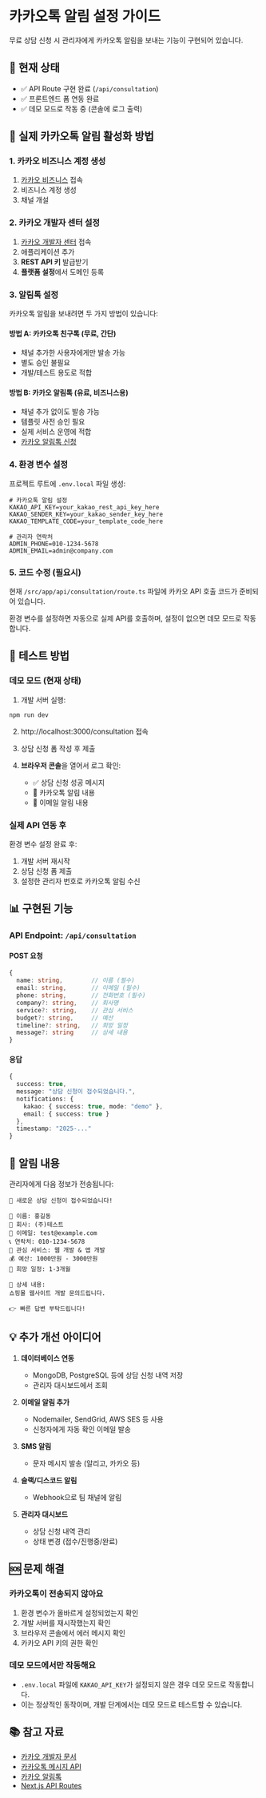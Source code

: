 # 카카오톡 알림 설정 가이드

무료 상담 신청 시 관리자에게 카카오톡 알림을 보내는 기능이 구현되어 있습니다.

## 🚀 현재 상태

- ✅ API Route 구현 완료 (`/api/consultation`)
- ✅ 프론트엔드 폼 연동 완료
- ✅ 데모 모드로 작동 중 (콘솔에 로그 출력)

## 📱 실제 카카오톡 알림 활성화 방법

### 1. 카카오 비즈니스 계정 생성

1. [카카오 비즈니스](https://business.kakao.com/) 접속
2. 비즈니스 계정 생성
3. 채널 개설

### 2. 카카오 개발자 센터 설정

1. [카카오 개발자 센터](https://developers.kakao.com/) 접속
2. 애플리케이션 추가
3. **REST API 키** 발급받기
4. **플랫폼 설정**에서 도메인 등록

### 3. 알림톡 설정

카카오톡 알림을 보내려면 두 가지 방법이 있습니다:

#### 방법 A: 카카오톡 친구톡 (무료, 간단)
- 채널 추가한 사용자에게만 발송 가능
- 별도 승인 불필요
- 개발/테스트 용도로 적합

#### 방법 B: 카카오 알림톡 (유료, 비즈니스용)
- 채널 추가 없이도 발송 가능
- 템플릿 사전 승인 필요
- 실제 서비스 운영에 적합
- [카카오 알림톡 신청](https://center-pf.kakao.com/)

### 4. 환경 변수 설정

프로젝트 루트에 `.env.local` 파일 생성:

```env
# 카카오톡 알림 설정
KAKAO_API_KEY=your_kakao_rest_api_key_here
KAKAO_SENDER_KEY=your_kakao_sender_key_here
KAKAO_TEMPLATE_CODE=your_template_code_here

# 관리자 연락처
ADMIN_PHONE=010-1234-5678
ADMIN_EMAIL=admin@company.com
```

### 5. 코드 수정 (필요시)

현재 `/src/app/api/consultation/route.ts` 파일에 카카오 API 호출 코드가 준비되어 있습니다.

환경 변수를 설정하면 자동으로 실제 API를 호출하며, 설정이 없으면 데모 모드로 작동합니다.

## 🧪 테스트 방법

### 데모 모드 (현재 상태)

1. 개발 서버 실행:
```bash
npm run dev
```

2. http://localhost:3000/consultation 접속

3. 상담 신청 폼 작성 후 제출

4. **브라우저 콘솔**을 열어서 로그 확인:
   - ✅ 상담 신청 성공 메시지
   - 📱 카카오톡 알림 내용
   - 📧 이메일 알림 내용

### 실제 API 연동 후

환경 변수 설정 완료 후:
1. 개발 서버 재시작
2. 상담 신청 폼 제출
3. 설정한 관리자 번호로 카카오톡 알림 수신

## 📊 구현된 기능

### API Endpoint: `/api/consultation`

#### POST 요청
```typescript
{
  name: string,        // 이름 (필수)
  email: string,       // 이메일 (필수)
  phone: string,       // 전화번호 (필수)
  company?: string,    // 회사명
  service?: string,    // 관심 서비스
  budget?: string,     // 예산
  timeline?: string,   // 희망 일정
  message?: string     // 상세 내용
}
```

#### 응답
```typescript
{
  success: true,
  message: "상담 신청이 접수되었습니다.",
  notifications: {
    kakao: { success: true, mode: "demo" },
    email: { success: true }
  },
  timestamp: "2025-..."
}
```

## 🔔 알림 내용

관리자에게 다음 정보가 전송됩니다:

```
🔔 새로운 상담 신청이 접수되었습니다!

👤 이름: 홍길동
🏢 회사: (주)테스트
📧 이메일: test@example.com
📞 연락처: 010-1234-5678
💼 관심 서비스: 웹 개발 & 앱 개발
💰 예산: 1000만원 - 3000만원
📅 희망 일정: 1-3개월

📝 상세 내용:
쇼핑몰 웹사이트 개발 문의드립니다.

👉 빠른 답변 부탁드립니다!
```

## 💡 추가 개선 아이디어

1. **데이터베이스 연동**
   - MongoDB, PostgreSQL 등에 상담 신청 내역 저장
   - 관리자 대시보드에서 조회

2. **이메일 알림 추가**
   - Nodemailer, SendGrid, AWS SES 등 사용
   - 신청자에게 자동 확인 이메일 발송

3. **SMS 알림**
   - 문자 메시지 발송 (알리고, 카카오 등)

4. **슬랙/디스코드 알림**
   - Webhook으로 팀 채널에 알림

5. **관리자 대시보드**
   - 상담 신청 내역 관리
   - 상태 변경 (접수/진행중/완료)

## 🆘 문제 해결

### 카카오톡이 전송되지 않아요
1. 환경 변수가 올바르게 설정되었는지 확인
2. 개발 서버를 재시작했는지 확인
3. 브라우저 콘솔에서 에러 메시지 확인
4. 카카오 API 키의 권한 확인

### 데모 모드에서만 작동해요
- `.env.local` 파일에 `KAKAO_API_KEY`가 설정되지 않은 경우 데모 모드로 작동합니다.
- 이는 정상적인 동작이며, 개발 단계에서는 데모 모드로 테스트할 수 있습니다.

## 📚 참고 자료

- [카카오 개발자 문서](https://developers.kakao.com/docs)
- [카카오톡 메시지 API](https://developers.kakao.com/docs/latest/ko/message/common)
- [카카오 알림톡](https://center-pf.kakao.com/)
- [Next.js API Routes](https://nextjs.org/docs/app/building-your-application/routing/route-handlers)

